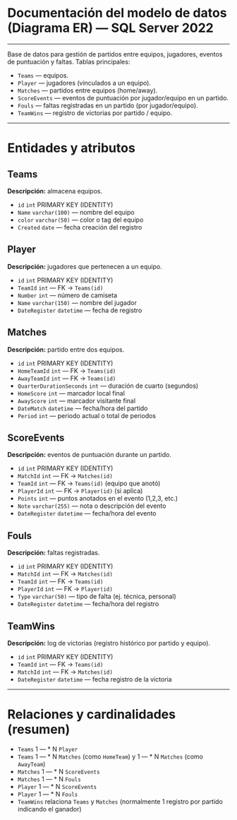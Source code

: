 # Documentación del modelo de datos (Diagrama ER) — SQL Server 2022

---

Base de datos para gestión de partidos entre equipos, jugadores, eventos de puntuación y faltas. Tablas principales:

- `Teams` — equipos.  
- `Player` — jugadores (vinculados a un equipo).  
- `Matches` — partidos entre equipos (home/away).  
- `ScoreEvents` — eventos de puntuación por jugador/equipo en un partido.  
- `Fouls` — faltas registradas en un partido (por jugador/equipo).  
- `TeamWins` — registro de victorias por partido / equipo.

---

# Entidades y atributos

## Teams
**Descripción:** almacena equipos.

- `id` `int` PRIMARY KEY (IDENTITY)  
- `Name` `varchar(100)` — nombre del equipo  
- `color` `varchar(50)` — color o tag del equipo  
- `Created` `date` — fecha creación del registro

## Player
**Descripción:** jugadores que pertenecen a un equipo.

- `id` `int` PRIMARY KEY (IDENTITY)  
- `TeamId` `int` — FK → `Teams(id)`  
- `Number` `int` — número de camiseta  
- `Name` `varchar(150)` — nombre del jugador  
- `DateRegister` `datetime` — fecha de registro

## Matches
**Descripción:** partido entre dos equipos.

- `id` `int` PRIMARY KEY (IDENTITY)  
- `HomeTeamId` `int` — FK → `Teams(id)`  
- `AwayTeamId` `int` — FK → `Teams(id)`  
- `QuarterDurationSeconds` `int` — duración de cuarto (segundos)  
- `HomeScore` `int` — marcador local final  
- `AwayScore` `int` — marcador visitante final  
- `DateMatch` `datetime` — fecha/hora del partido  
- `Period` `int` — periodo actual o total de periodos

## ScoreEvents
**Descripción:** eventos de puntuación durante un partido.

- `id` `int` PRIMARY KEY (IDENTITY)  
- `MatchId` `int` — FK → `Matches(id)`  
- `TeamId` `int` — FK → `Teams(id)` (equipo que anotó)  
- `PlayerId` `int` — FK → `Player(id)` (si aplica)  
- `Points` `int` — puntos anotados en el evento (1,2,3, etc.)  
- `Note` `varchar(255)` — nota o descripción del evento  
- `DateRegister` `datetime` — fecha/hora del evento

## Fouls
**Descripción:** faltas registradas.

- `id` `int` PRIMARY KEY (IDENTITY)  
- `MatchId` `int` — FK → `Matches(id)`  
- `TeamId` `int` — FK → `Teams(id)`  
- `PlayerId` `int` — FK → `Player(id)`  
- `Type` `varchar(50)` — tipo de falta (ej. técnica, personal)  
- `DateRegister` `datetime` — fecha/hora del registro

## TeamWins
**Descripción:** log de victorias (registro histórico por partido y equipo).

- `id` `int` PRIMARY KEY (IDENTITY)  
- `TeamId` `int` — FK → `Teams(id)`  
- `MatchId` `int` — FK → `Matches(id)`  
- `DateRegister` `datetime` — fecha registro de la victoria

---

# Relaciones y cardinalidades (resumen)
- `Teams` 1 — * N `Player`  
- `Teams` 1 — * N `Matches` (como `HomeTeam`) y 1 — * N `Matches` (como `AwayTeam`)  
- `Matches` 1 — * N `ScoreEvents`  
- `Matches` 1 — * N `Fouls`  
- `Player` 1 — * N `ScoreEvents`  
- `Player` 1 — * N `Fouls`  
- `TeamWins` relaciona `Teams` y `Matches` (normalmente 1 registro por partido indicando el ganador)